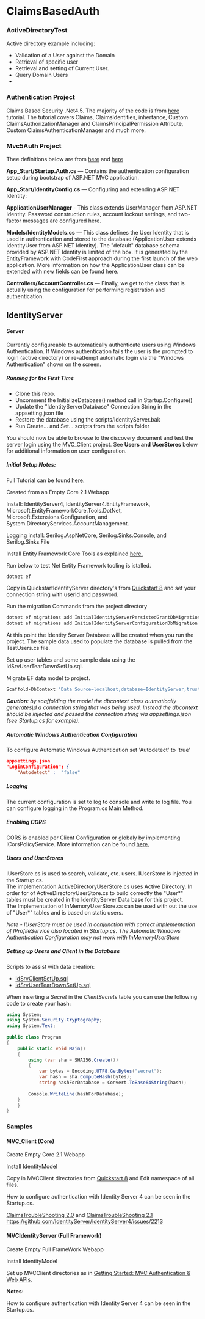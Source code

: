 # ClaimsBasedAuth
### ActiveDirectoryTest
Active directory example including:
* Validation of a User against the Domain
* Retrieval of specific user
* Retrieval and setting of Current User.  
* Query Domain Users 
* 
### Authentication Project
Claims Based Security .Net4.5.  The majority of the code is from 
[here](https://dotnetcodr.com/2013/02/14/introduction-to-claims-based-security-in-net4-5-with-c-part-2-the-new-inheritance-model/) 
tutorial.  The tutorial covers Claims, ClaimsIdentities, inhertance, Custom ClaimsAuthorizationManager
 and ClaimsPrincipalPermission Attribute, Custom ClaimsAuthenticationManager and much more.
### Mvc5Auth Project
Thee definitions below are from 
[here](https://software-security.sans.org/blog/2015/06/24/asp-net-mvc-using-identity-for-authentication-authorization)
and
[here](https://www.codeguru.com/csharp/.net/net_security/asp.net-mvc-and-claim-based-security.html)

**App_Start/Startup.Auth.cs** — Contains the authentication configuration setup during bootstrap of 
ASP.NET MVC application.

**App_Start/IdentityConfig.cs** — Configuring and extending ASP.NET Identity:

**ApplicationUserManager** - This class extends UserManager from ASP.NET Identity. 
Password construction rules, account lockout settings, and two-factor messages are configured here.

**Models/IdentityModels.cs** — This class defines the User Identity that is used in authentication and stored
to the database (ApplicationUser extends IdentityUser from ASP.NET Identity). The "default" database 
schema provided by ASP.NET Identity is limited of the box. It is generated by the EntityFramework with
CodeFirst approach during the first launch of the web application. More information on how the
ApplicationUser class can be extended with new fields can be found here.

**Controllers/AccountController.cs** — Finally, we get to the class that is actually using the configuration 
for performing registration and authentication. 


## IdentityServer

#### Server

Currently configureable to automatically authenticate users using Windows Authentication.  If Windows authentication fails the user is the prompted 
to login (active directory) or re-attempt automatic login via the "Windows Authentication" shown on the screen.  

##### Running for the First Time
* Clone this repo.
* Uncomment the InitializeDatabase() method call in Startup.Configure()
* Update the "IdentityServerDatabase" Connection String in the appsetting.json file
* Restore the database using the scripts/IdentityServer.bak
* Run Create... and Set... scripts from the scripts folder

You should now be able to browse to the discovery document and test the server login using the MVC_Client project. 
See **Users and UserStores** below for additional information on user configuration.  

##### Initial Setup Notes:

Full Tutorial can be found [here.](http://docs.identityserver.io/en/release/quickstarts/8_entity_framework.html)

Created from an Empty Core 2.1 Webapp

Install: IdentityServer4, IdentityServer4.EntityFramework, Microsoft.EntityFrameworkCore.Tools.DotNet,
Microsoft.Extensions.Configuration, and System.DirectoryServices.AccountManagement.

Logging install:  Serilog.AspNetCore, Serilog.Sinks.Console, and Serilog.Sinks.File 

Install Entity Framework Core Tools as explained [here.](https://docs.microsoft.com/en-us/ef/core/miscellaneous/cli/dotnet)

Run below to test Net Entity Framework tooling is istalled.  
```cmd
dotnet ef 
```

Copy in QuickstartIdentityServer directory's from [Quickstart 8](https://github.com/IdentityServer/IdentityServer4.Samples/tree/release/Quickstarts/8_EntityFrameworkStorage/src/QuickstartIdentityServer)
and set your connection string with userId and password.  

Run the migration Commands from the project directory
```cmd
dotnet ef migrations add InitialIdentityServerPersistedGrantDbMigration -c PersistedGrantDbContext -o Data/Migrations/IdentityServer/PersistedGrantDb
dotnet ef migrations add InitialIdentityServerConfigurationDbMigration -c ConfigurationDbContext -o Data/Migrations/IdentityServer/ConfigurationDb
```

At this point the Identity Server Database will be created when you run the project.  The sample data used to populate the database is pulled from the 
TestUsers.cs file.

Set up user tables and some sample data using the IdSrvUserTearDownSetUp.sql.

Migrate EF data model to project.  
```cmd
Scaffold-DbContext "Data Source=localhost;database=IdentityServer;trusted_connection=yes;" Microsoft.EntityFrameworkCore.SqlServer -OutputDir Models
```
***Caution**: by scaffolding the model the dbcontext class autmatically generates\d a connection string that was being used.
Instead the dbcontext should be injected and passed the connection string via appsettings.json  (see Startup.cs for example).*

##### Automatic Windows Authentication Configuration
To configure Automatic Windows Authentication set 'Autodetect' to 'true'
``` json
appsettings.json
"LoginConfiguration": {
    "Autodetect" :  "false"
```

##### Logging
The current configuration is set to log to console and write to log file.  You can configure logging in the Program.cs Main Method.  

##### Enabling CORS
CORS is enabled per Client Configuration or globaly by implementing ICorsPolicyService.  More information can be found [here.](http://docs.identityserver.io/en/release/topics/cors.html)

##### Users and UserStores
IUserStore.cs is used to search, validate, etc. users.  IUserStore is injected in the Startup.cs.  
The implementation ActiveDirectoryUserStore.cs uses Active Directory.  In order for of ActiveDirectoryUserStore.cs to 
build correctly the "User*" tables must be created in the IdentityServer Data base for this project.  
The Implementation of InMemoryUserStore.cs can be used with out the use of "User*" tables and is based on
static users.

*Note - IUserStore must be used in conjunction with correct implementation of IProfileService also
located in Startup.cs.  The Automatic Windows Authentication Configuration may not work with 
InMemoryUserStore*

##### Setting up Users and Client in the Database

Scripts to assist with data creation:
* [IdSrvClientSetUp.sql](scripts/IdSrvClientSetUp.sql)
* [IdSrvUserTearDownSetUp.sql](scripts/IdSrvUserTearDownSetUp.sql)

When inserting a *Secret* in the *ClientSecrets* table you can use the following code to create your
hash:
``` c#
using System;
using System.Security.Cryptography;
using System.Text;
					
public class Program
{
    public static void Main()
    {
        using (var sha = SHA256.Create())
        {
            var bytes = Encoding.UTF8.GetBytes("secret");
            var hash = sha.ComputeHash(bytes);
            string hashForDatabase = Convert.ToBase64String(hash);
		
	    Console.WriteLine(hashForDatabase);
	}
    }
}
```
 
### Samples

#### MVC_Client (Core)

Create Empty Core 2.1 Webapp

Install IdentityModel

Copy in MVCClient directories from [Quickstart 8](https://github.com/IdentityServer/IdentityServer4.Samples/tree/release/Quickstarts/8_EntityFrameworkStorage/src/MvcClient)
and Edit namespace of all files.  
  
How to configure authentication with Identity Server 4 can be seen in the Startup.cs.   


[ClaimsTroubleShooting 2.0](https://leastprivilege.com/2017/11/15/missing-claims-in-the-asp-net-core-2-openid-connect-handler/)
and [ClaimsTroubleShooting 2.1](https://leastprivilege.com/2018/06/14/improvements-in-claim-mapping-in-the-asp-net-core-2-1-openid-connect-handler/)
https://github.com/IdentityServer/IdentityServer4/issues/2213


#### MVCIdentityServer (Full Framework)

Create Empty Full FrameWork Webapp

Install IdentityModel

Set up MVCClient directories as in [Getting Started: MVC Authentication & Web APIs](https://identityserver.github.io/Documentation/docsv2/overview/mvcGettingStarted.html).  

**Notes:** 
  
How to configure authentication with Identity Server 4 can be seen in the Startup.cs.   
